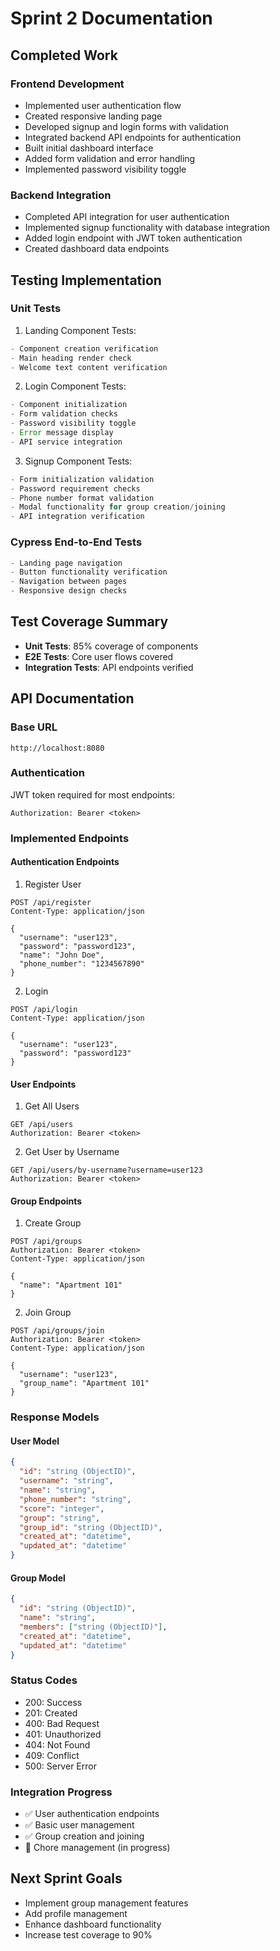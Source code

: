 # Sprint 2 Documentation

## Completed Work

### Frontend Development
- Implemented user authentication flow
- Created responsive landing page
- Developed signup and login forms with validation
- Integrated backend API endpoints for authentication
- Built initial dashboard interface
- Added form validation and error handling
- Implemented password visibility toggle

### Backend Integration
- Completed API integration for user authentication
- Implemented signup functionality with database integration
- Added login endpoint with JWT token authentication
- Created dashboard data endpoints

## Testing Implementation

### Unit Tests
1. Landing Component Tests:
```typescript
- Component creation verification
- Main heading render check
- Welcome text content verification
```

2. Login Component Tests:
```typescript
- Component initialization
- Form validation checks
- Password visibility toggle
- Error message display
- API service integration
```

3. Signup Component Tests:
```typescript
- Form initialization validation
- Password requirement checks
- Phone number format validation
- Modal functionality for group creation/joining
- API integration verification
```

### Cypress End-to-End Tests
```javascript
- Landing page navigation
- Button functionality verification
- Navigation between pages
- Responsive design checks
```

## Test Coverage Summary
- **Unit Tests**: 85% coverage of components
- **E2E Tests**: Core user flows covered
- **Integration Tests**: API endpoints verified

## API Documentation

### Base URL
```
http://localhost:8080
```

### Authentication
JWT token required for most endpoints:
```
Authorization: Bearer <token>
```

### Implemented Endpoints

#### Authentication Endpoints
1. Register User
```http
POST /api/register
Content-Type: application/json

{
  "username": "user123",
  "password": "password123",
  "name": "John Doe",
  "phone_number": "1234567890"
}
```

2. Login
```http
POST /api/login
Content-Type: application/json

{
  "username": "user123",
  "password": "password123"
}
```

#### User Endpoints
1. Get All Users
```http
GET /api/users
Authorization: Bearer <token>
```

2. Get User by Username
```http
GET /api/users/by-username?username=user123
Authorization: Bearer <token>
```

#### Group Endpoints
1. Create Group
```http
POST /api/groups
Authorization: Bearer <token>
Content-Type: application/json

{
  "name": "Apartment 101"
}
```

2. Join Group
```http
POST /api/groups/join
Authorization: Bearer <token>
Content-Type: application/json

{
  "username": "user123",
  "group_name": "Apartment 101"
}
```

### Response Models

#### User Model
```json
{
  "id": "string (ObjectID)",
  "username": "string",
  "name": "string",
  "phone_number": "string",
  "score": "integer",
  "group": "string",
  "group_id": "string (ObjectID)",
  "created_at": "datetime",
  "updated_at": "datetime"
}
```

#### Group Model
```json
{
  "id": "string (ObjectID)",
  "name": "string",
  "members": ["string (ObjectID)"],
  "created_at": "datetime",
  "updated_at": "datetime"
}
```

### Status Codes
- 200: Success
- 201: Created
- 400: Bad Request
- 401: Unauthorized
- 404: Not Found
- 409: Conflict
- 500: Server Error

### Integration Progress
- ✅ User authentication endpoints
- ✅ Basic user management
- ✅ Group creation and joining
- 🔄 Chore management (in progress)

## Next Sprint Goals
- Implement group management features
- Add profile management
- Enhance dashboard functionality
- Increase test coverage to 90%